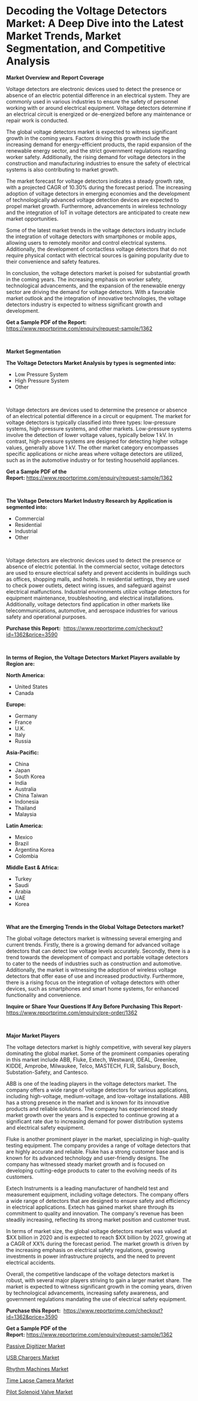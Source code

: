 <p><h1>Decoding the Voltage Detectors Market: A Deep Dive into the Latest Market Trends, Market Segmentation, and Competitive Analysis</h1></p><p><strong>Market Overview and Report Coverage</strong></p>
<p><p>Voltage detectors are electronic devices used to detect the presence or absence of an electric potential difference in an electrical system. They are commonly used in various industries to ensure the safety of personnel working with or around electrical equipment. Voltage detectors determine if an electrical circuit is energized or de-energized before any maintenance or repair work is conducted.</p><p>The global voltage detectors market is expected to witness significant growth in the coming years. Factors driving this growth include the increasing demand for energy-efficient products, the rapid expansion of the renewable energy sector, and the strict government regulations regarding worker safety. Additionally, the rising demand for voltage detectors in the construction and manufacturing industries to ensure the safety of electrical systems is also contributing to market growth.</p><p>The market forecast for voltage detectors indicates a steady growth rate, with a projected CAGR of 10.30% during the forecast period. The increasing adoption of voltage detectors in emerging economies and the development of technologically advanced voltage detection devices are expected to propel market growth. Furthermore, advancements in wireless technology and the integration of IoT in voltage detectors are anticipated to create new market opportunities.</p><p>Some of the latest market trends in the voltage detectors industry include the integration of voltage detectors with smartphones or mobile apps, allowing users to remotely monitor and control electrical systems. Additionally, the development of contactless voltage detectors that do not require physical contact with electrical sources is gaining popularity due to their convenience and safety features.</p><p>In conclusion, the voltage detectors market is poised for substantial growth in the coming years. The increasing emphasis on worker safety, technological advancements, and the expansion of the renewable energy sector are driving the demand for voltage detectors. With a favorable market outlook and the integration of innovative technologies, the voltage detectors industry is expected to witness significant growth and development.</p></p>
<p><strong>Get a Sample PDF of the Report:</strong> <a href="https://www.reportprime.com/enquiry/request-sample/1362">https://www.reportprime.com/enquiry/request-sample/1362</a></p>
<p>&nbsp;</p>
<p><strong>Market Segmentation</strong></p>
<p><strong>The Voltage Detectors Market Analysis by types is segmented into:</strong></p>
<p><ul><li>Low Pressure System</li><li>High Pressure System</li><li>Other</li></ul></p>
<p>&nbsp;</p>
<p><p>Voltage detectors are devices used to determine the presence or absence of an electrical potential difference in a circuit or equipment. The market for voltage detectors is typically classified into three types: low-pressure systems, high-pressure systems, and other markets. Low-pressure systems involve the detection of lower voltage values, typically below 1 kV. In contrast, high-pressure systems are designed for detecting higher voltage values, generally above 1 kV. The other market category encompasses specific applications or niche areas where voltage detectors are utilized, such as in the automotive industry or for testing household appliances.</p></p>
<p><strong>Get a Sample PDF of the Report:</strong>&nbsp;<a href="https://www.reportprime.com/enquiry/request-sample/1362">https://www.reportprime.com/enquiry/request-sample/1362</a></p>
<p>&nbsp;</p>
<p><strong>The Voltage Detectors Market Industry Research by Application is segmented into:</strong></p>
<p><ul><li>Commercial</li><li>Residential</li><li>Industrial</li><li>Other</li></ul></p>
<p>&nbsp;</p>
<p><p>Voltage detectors are electronic devices used to detect the presence or absence of electric potential. In the commercial sector, voltage detectors are used to ensure electrical safety and prevent accidents in buildings such as offices, shopping malls, and hotels. In residential settings, they are used to check power outlets, detect wiring issues, and safeguard against electrical malfunctions. Industrial environments utilize voltage detectors for equipment maintenance, troubleshooting, and electrical installations. Additionally, voltage detectors find application in other markets like telecommunications, automotive, and aerospace industries for various safety and operational purposes.</p></p>
<p><strong>Purchase this Report:</strong>&nbsp; <a href="https://www.reportprime.com/checkout?id=1362&price=3590">https://www.reportprime.com/checkout?id=1362&price=3590</a></p>
<p>&nbsp;</p>
<p><strong>In terms of Region, the Voltage Detectors Market Players available by Region are:</strong></p>
<p>
    <p> <strong> North America: </strong>
        <ul>
            <li>United States</li>
            <li>Canada</li>
        </ul>
        </p> 
    <p> <strong> Europe: </strong>
        <ul>
            <li>Germany</li>
            <li>France</li>
            <li>U.K.</li>
            <li>Italy</li>
            <li>Russia</li>
        </ul>
        </p> 
    <p> <strong> Asia-Pacific: </strong>
        <ul>
            <li>China</li>
            <li>Japan</li>
            <li>South Korea</li>
            <li>India</li>
            <li>Australia</li>
            <li>China Taiwan</li>
            <li>Indonesia</li>
            <li>Thailand</li>
            <li>Malaysia</li>
        </ul>
        </p> 
    <p> <strong> Latin America: </strong>
        <ul>
            <li>Mexico</li>
            <li>Brazil</li>
            <li>Argentina Korea</li>
            <li>Colombia</li>
        </ul>
        </p> 
    <p> <strong> Middle East & Africa: </strong>
        <ul>
            <li>Turkey</li>
            <li>Saudi</li>
            <li>Arabia</li>
            <li>UAE</li>
            <li>Korea</li>
        </ul>
    </p>
    </p>
<p>&nbsp;</p>
<p><strong>What are the Emerging Trends in the Global Voltage Detectors market?</strong></p>
<p><p>The global voltage detectors market is witnessing several emerging and current trends. Firstly, there is a growing demand for advanced voltage detectors that can detect low voltage levels accurately. Secondly, there is a trend towards the development of compact and portable voltage detectors to cater to the needs of industries such as construction and automotive. Additionally, the market is witnessing the adoption of wireless voltage detectors that offer ease of use and increased productivity. Furthermore, there is a rising focus on the integration of voltage detectors with other devices, such as smartphones and smart home systems, for enhanced functionality and convenience.</p></p>
<p><strong>Inquire or Share Your Questions If Any Before Purchasing This Report</strong>- <a href="https://www.reportprime.com/enquiry/pre-order/1362">https://www.reportprime.com/enquiry/pre-order/1362</a></p>
<p>&nbsp;</p>
<p><strong>Major Market Players</strong></p>
<p><p>The voltage detectors market is highly competitive, with several key players dominating the global market. Some of the prominent companies operating in this market include ABB, Fluke, Extech, Westward, IDEAL, Greenlee, KIDDE, Amprobe, Milwaukee, Telco, MASTECH, FLIR, Salisbury, Bosch, Substation-Safety, and Cantesco.</p><p>ABB is one of the leading players in the voltage detectors market. The company offers a wide range of voltage detectors for various applications, including high-voltage, medium-voltage, and low-voltage installations. ABB has a strong presence in the market and is known for its innovative products and reliable solutions. The company has experienced steady market growth over the years and is expected to continue growing at a significant rate due to increasing demand for power distribution systems and electrical safety equipment.</p><p>Fluke is another prominent player in the market, specializing in high-quality testing equipment. The company provides a range of voltage detectors that are highly accurate and reliable. Fluke has a strong customer base and is known for its advanced technology and user-friendly designs. The company has witnessed steady market growth and is focused on developing cutting-edge products to cater to the evolving needs of its customers.</p><p>Extech Instruments is a leading manufacturer of handheld test and measurement equipment, including voltage detectors. The company offers a wide range of detectors that are designed to ensure safety and efficiency in electrical applications. Extech has gained market share through its commitment to quality and innovation. The company's revenue has been steadily increasing, reflecting its strong market position and customer trust.</p><p>In terms of market size, the global voltage detectors market was valued at $XX billion in 2020 and is expected to reach $XX billion by 2027, growing at a CAGR of XX% during the forecast period. The market growth is driven by the increasing emphasis on electrical safety regulations, growing investments in power infrastructure projects, and the need to prevent electrical accidents.</p><p>Overall, the competitive landscape of the voltage detectors market is robust, with several major players striving to gain a larger market share. The market is expected to witness significant growth in the coming years, driven by technological advancements, increasing safety awareness, and government regulations mandating the use of electrical safety equipment.</p></p>
<p><strong>Purchase this Report:</strong>&nbsp;&nbsp;<a href="https://www.reportprime.com/checkout?id=1362&price=3590">https://www.reportprime.com/checkout?id=1362&price=3590</a></p>
<p></p>
<p><strong>Get a Sample PDF of the Report:</strong>&nbsp;<a href="https://www.reportprime.com/enquiry/request-sample/1362">https://www.reportprime.com/enquiry/request-sample/1362</a></p>
<p><p><a href="https://github.com/jhcraigie/Market-Research-Report-List-1/blob/main/passive-digitizer-market.md">Passive Digitizer Market</a></p><p><a href="https://github.com/jsmusil/Market-Research-Report-List-1/blob/main/usb-chargers-market.md">USB Chargers Market</a></p><p><a href="https://github.com/johnbach50/Market-Research-Report-List-1/blob/main/rhythm-machines-market.md">Rhythm Machines Market</a></p><p><a href="https://github.com/beatblasta/Market-Research-Report-List-1/blob/main/time-lapse-camera-market.md">Time Lapse Camera Market</a></p><p><a href="https://github.com/Triciasol/Market-Research-Report-List-1/blob/main/pilot-solenoid-valve-market.md">Pilot Solenoid Valve Market</a></p></p>